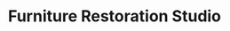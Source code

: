 ---
title: "Furniture Restoration Studio"
url: /new-braunfels/furniture-restoration-studio/
shop: furniture
---
